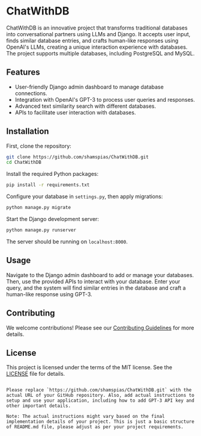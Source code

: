 # ChatWithDB

ChatWithDB is an innovative project that transforms traditional databases into conversational partners using LLMs and Django. It accepts user input, finds similar database entries, and crafts human-like responses using OpenAI's LLMs, creating a unique interaction experience with databases. The project supports multiple databases, including PostgreSQL and MySQL.

## Features

- User-friendly Django admin dashboard to manage database connections.
- Integration with OpenAI's GPT-3 to process user queries and responses.
- Advanced text similarity search with different databases.
- APIs to facilitate user interaction with databases.

## Installation

First, clone the repository:

```sh
git clone https://github.com/shamspias/ChatWithDB.git
cd ChatWithDB
```

Install the required Python packages:

```sh
pip install -r requirements.txt
```

Configure your database in `settings.py`, then apply migrations:

```sh
python manage.py migrate
```

Start the Django development server:

```sh
python manage.py runserver
```

The server should be running on `localhost:8000`.

## Usage

Navigate to the Django admin dashboard to add or manage your databases. Then, use the provided APIs to interact with your database. Enter your query, and the system will find similar entries in the database and craft a human-like response using GPT-3.

## Contributing

We welcome contributions! Please see our [Contributing Guidelines](CONTRIBUTING.md) for more details.

## License

This project is licensed under the terms of the MIT license. See the [LICENSE](LICENSE.md) file for details.
```

Please replace `https://github.com/shamspias/ChatWithDB.git` with the actual URL of your GitHub repository. Also, add actual instructions to setup and use your application, including how to add GPT-3 API key and other important details.

Note: The actual instructions might vary based on the final implementation details of your project. This is just a basic structure of README.md file, please adjust as per your project requirements.